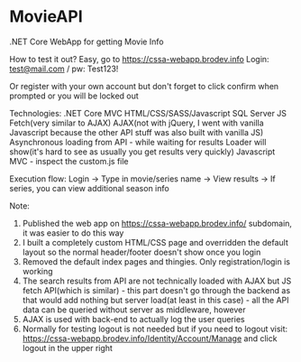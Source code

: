 # MovieAPI
.NET Core WebApp for getting Movie Info

How to test it out? Easy, go to https://cssa-webapp.brodev.info
Login: test@mail.com / pw: Test123!

Or register with your own account but don't forget to click confirm when prompted or you will be locked out

Technologies:
.NET Core MVC
HTML/CSS/SASS/Javascript
SQL Server
JS Fetch(very similar to AJAX)
AJAX(not with jQuery, I went with vanilla Javascript because the other API stuff was also built with vanilla JS)
Asynchronous loading from API - while waiting for results Loader will show(it's hard to see as usually you get results very quickly)
Javascript MVC - inspect the custom.js file

Execution flow:
Login -> Type in movie/series name -> View results -> If series, you can view additional season info

Note: 
1. Published the web app on https://cssa-webapp.brodev.info/ subdomain, it was easier to do this way
1. I built a completely custom HTML/CSS page and overridden the default layout so the normal header/footer doesn't show
once you login
2. Removed the default index pages and thingies. Only registration/login is working
3. The search results from API are not technically loaded with AJAX but JS fetch API(which is similar) - this part doesn't go through
the backend as that would add nothing but server load(at least in this case) - all the API data can be queried without server as middleware, however
4. AJAX is used with back-end to actually log the user queries
5. Normally for testing logout is not needed but if you need to logout visit: https://cssa-webapp.brodev.info/Identity/Account/Manage and click logout in the upper right



